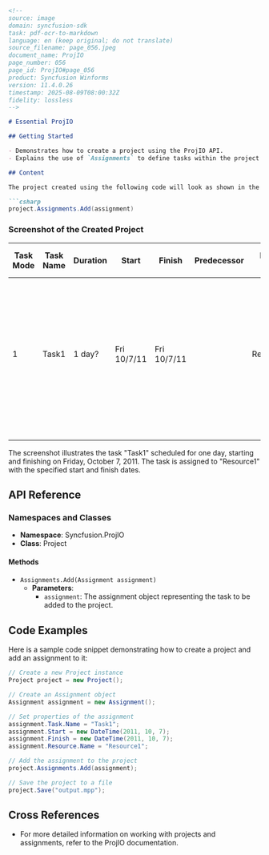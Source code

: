 ```markdown
<!--
source: image
domain: syncfusion-sdk
task: pdf-ocr-to-markdown
language: en (keep original; do not translate)
source_filename: page_056.jpeg
document_name: ProjIO
page_number: 056
page_id: ProjIO#page_056
product: Syncfusion Winforms
version: 11.4.0.26
timestamp: 2025-08-09T08:00:32Z
fidelity: lossless
-->

# Essential ProjIO

## Getting Started

- Demonstrates how to create a project using the ProjIO API.
- Explains the use of `Assignments` to define tasks within the project.

## Content

The project created using the following code will look as shown in the following Microsoft Project screenshot:

```csharp
project.Assignments.Add(assignment)
```

### Screenshot of the Created Project

| Task Mode | Task Name | Duration | Start | Finish | Predecessor | Resource Name | 25, '11  | Oct 2, '11 | Oct 9, '11 | Oct 12, '11 |
|-----------|-----------|----------|-------|--------|-------------|---------------|----------|-------------|-------------|--------------|
| 1         | Task1     | 1 day?   | Fri 10/7/11 | Fri 10/7/11 |               | Resource1[8] | M T W T F S S M T W T F S S M T W T F S |
|           |           |          |       |        |             |               |            |             |             |              |
|           |           |          |       |        |             |               |            |             |             |              |
|           |           |          |       |        |             |               |            |             |             |              |

The screenshot illustrates the task "Task1" scheduled for one day, starting and finishing on Friday, October 7, 2011. The task is assigned to "Resource1" with the specified start and finish dates.

## API Reference

### Namespaces and Classes

- **Namespace**: Syncfusion.ProjIO
- **Class**: Project

#### Methods

- `Assignments.Add(Assignment assignment)`
  - **Parameters**:
    - `assignment`: The assignment object representing the task to be added to the project.

## Code Examples

Here is a sample code snippet demonstrating how to create a project and add an assignment to it:

```csharp
// Create a new Project instance
Project project = new Project();

// Create an Assignment object
Assignment assignment = new Assignment();

// Set properties of the assignment
assignment.Task.Name = "Task1";
assignment.Start = new DateTime(2011, 10, 7);
assignment.Finish = new DateTime(2011, 10, 7);
assignment.Resource.Name = "Resource1";

// Add the assignment to the project
project.Assignments.Add(assignment);

// Save the project to a file
project.Save("output.mpp");
```

## Cross References

- For more detailed information on working with projects and assignments, refer to the ProjIO documentation.

<!-- tags: Microsoft Project, ProjIO, Assignments, Task Management, Resource Assignment keywords: project, assignments, code example, screenshot -->
```